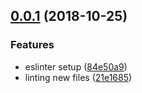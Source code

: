 <a name="0.0.1"></a>
## [0.0.1](https://github.com/peopledoc/layout-linter/compare/84e50a9...v0.0.1) (2018-10-25)


### Features

* eslinter setup ([84e50a9](https://github.com/peopledoc/layout-linter/commit/84e50a9))
* linting new files ([21e1685](https://github.com/peopledoc/layout-linter/commit/21e1685))



